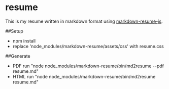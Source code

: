 resume
==================

This is my resume written in markdown format using [markdown-resume-js](https://github.com/c0bra/markdown-resume-js).

##Setup
* npm install
* replace 'node_modules/markdown-resume/assets/css'  with resume.css

##Generate
* PDF run "node node_modules/markdown-resume/bin/md2resume --pdf resume.md"
* HTML run "node node_modules/markdown-resume/bin/md2resume resume.md"

